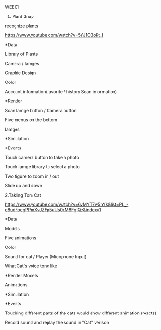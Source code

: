 WEEK1

1. Plant Snap

recognize plants

https://www.youtube.com/watch?v=5YJ1O3oKt_I



*Data

Library of Plants

Camera / Iamges

Graphic Design

Color

Account information(favorite / history Scan information)



*Render

Scan Iamge button / Camera button

Five menus on the bottom

Iamges


*Simulation



*Events

Touch camera button to take a photo

Touch iamge library to select a photo

Two figure to zoom in / out

Slide up and down


2.Takling Tom Cat

https://www.youtube.com/watch?v=6vMYT7w5nYk&list=PL_-e8udFoegPPmXvJZFp5uUs0xM8FgIQe&index=1


*Data

Models

Five animations

Color

Sound for cat / Player (Micophone Input)

What Cat's voice tone like


*Render
Models

Animations


*Simulation


*Events

Touching different parts of the cats would show different animation (reacts)

Record sound and replay the sound in "Cat" verison
